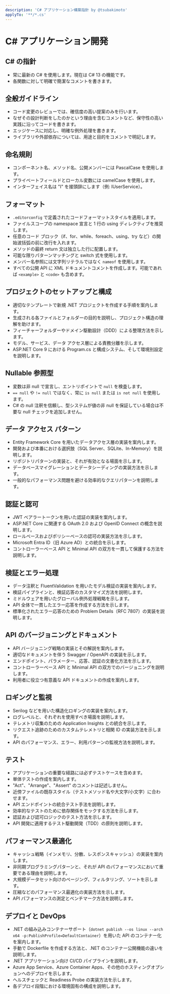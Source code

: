 ```yaml
---
description: 'C# アプリケーション構築指針 by @tsubakimoto'
applyTo: '**/*.cs'
---
```


# C# アプリケーション開発

## C# の指針
- 常に最新の C# を使用します。現在は C# 13 の機能です。
- 各関数に対して明確で簡潔なコメントを書きます。

## 全般ガイドライン
- コード変更のレビューでは、確信度の高い提案のみを行います。
- なぜその設計判断をしたのかという理由を含むコメントなど、保守性の高い実践に沿ってコードを書きます。
- エッジケースに対応し、明確な例外処理を書きます。
- ライブラリや外部依存については、用途と目的をコメントで明記します。

## 命名規則

- コンポーネント名、メソッド名、公開メンバーには PascalCase を使用します。
- プライベートフィールドとローカル変数には camelCase を使用します。
- インターフェイス名は "I" を接頭辞にします（例: IUserService）。

## フォーマット

- `.editorconfig` で定義されたコードフォーマットスタイルを適用します。
- ファイルスコープの namespace 宣言と 1 行の using ディレクティブを推奨します。
- 任意のコード ブロック（if、for、while、foreach、using、try など）の開始波括弧の前に改行を入れます。
- メソッドの最終 return 文は独立した行に配置します。
- 可能な限りパターンマッチングと switch 式を使用します。
- メンバー名参照には文字列リテラルではなく `nameof` を使用します。
- すべての公開 API に XML ドキュメントコメントを作成します。可能であれば `<example>` と `<code>` も含めます。

## プロジェクトのセットアップと構成

- 適切なテンプレートで新規 .NET プロジェクトを作成する手順を案内します。
- 生成される各ファイルとフォルダーの目的を説明し、プロジェクト構造の理解を助けます。
- フィーチャーフォルダーやドメイン駆動設計（DDD）による整理方法を示します。
- モデル、サービス、データ アクセス層による責務分離を示します。
- ASP.NET Core 9 における Program.cs と構成システム、そして環境別設定を説明します。

## Nullable 参照型

- 変数は非 null で宣言し、エントリポイントで `null` を検査します。
- `== null` や `!= null` ではなく、常に `is null` または `is not null` を使用します。
- C# の null 注釈を信頼し、型システムが値の非 null を保証している場合は不要な null チェックを追加しません。

## データ アクセス パターン

- Entity Framework Core を用いたデータアクセス層の実装を案内します。
- 開発および本番における選択肢（SQL Server、SQLite、In-Memory）を説明します。
- リポジトリパターンの実装と、それが有効となる場面を示します。
- データベースマイグレーションとデータシーディングの実装方法を示します。
- 一般的なパフォーマンス問題を避ける効率的なクエリパターンを説明します。

## 認証と認可

- JWT ベアラートークンを用いた認証の実装を案内します。
- ASP.NET Core に関連する OAuth 2.0 および OpenID Connect の概念を説明します。
- ロールベースおよびポリシーベースの認可の実装方法を示します。
- Microsoft Entra ID（旧 Azure AD）との統合を示します。
- コントローラーベース API と Minimal API の双方を一貫して保護する方法を説明します。

## 検証とエラー処理

- データ注釈と FluentValidation を用いたモデル検証の実装を案内します。
- 検証パイプラインと、検証応答のカスタマイズ方法を説明します。
- ミドルウェアを用いたグローバル例外処理戦略を示します。
- API 全体で一貫したエラー応答を作成する方法を示します。
- 標準化されたエラー応答のための Problem Details（RFC 7807）の実装を説明します。

## API のバージョニングとドキュメント

- API バージョニング戦略の実装とその解説を案内します。
- 適切なドキュメントを伴う Swagger / OpenAPI の実装を示します。
- エンドポイント、パラメーター、応答、認証の文書化方法を示します。
- コントローラーベース API と Minimal API の双方でのバージョニングを説明します。
- 利用者に役立つ有意義な API ドキュメントの作成を案内します。

## ロギングと監視

- Serilog などを用いた構造化ロギングの実装を案内します。
- ログレベルと、それぞれを使用すべき場面を説明します。
- テレメトリ収集のための Application Insights との統合を示します。
- リクエスト追跡のためのカスタムテレメトリと相関 ID の実装方法を示します。
- API のパフォーマンス、エラー、利用パターンの監視方法を説明します。

## テスト

- アプリケーションの重要な経路には必ずテストケースを含めます。
- 単体テストの作成を案内します。
- "Act"、"Arrange"、"Assert" のコメントは記述しません。
- 近傍ファイルの既存スタイル（テストメソッド名や大文字/小文字）に合わせます。
- API エンドポイントの統合テスト手法を説明します。
- 効率的なテストのために依存関係をモックする方法を示します。
- 認証および認可ロジックのテスト方法を示します。
- API 開発に適用するテスト駆動開発（TDD）の原則を説明します。

## パフォーマンス最適化

- キャッシュ戦略（インメモリ、分散、レスポンスキャッシュ）の実装を案内します。
- 非同期プログラミングパターンと、それが API のパフォーマンスにおいて重要である理由を説明します。
- 大規模データセット向けのページング、フィルタリング、ソートを示します。
- 圧縮などのパフォーマンス最適化の実装方法を示します。
- API パフォーマンスの測定とベンチマーク方法を説明します。

## デプロイと DevOps

- .NET の組み込みコンテナーサポート（`dotnet publish --os linux --arch x64 -p:PublishProfile=DefaultContainer`）を用いた API のコンテナー化を案内します。
- 手動で Dockerfile を作成する方法と、.NET のコンテナー公開機能の違いを説明します。
- .NET アプリケーション向け CI/CD パイプラインを説明します。
- Azure App Service、Azure Container Apps、その他のホスティングオプションへのデプロイを示します。
- ヘルスチェックと Readiness Probe の実装方法を示します。
- 各デプロイ段階における環境固有の構成を説明します。
